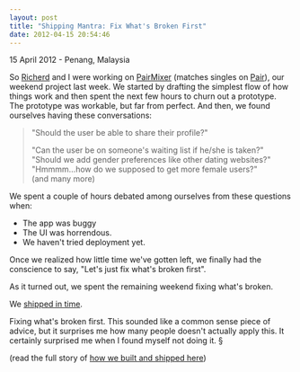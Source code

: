 ```yaml
---
layout: post
title: "Shipping Mantra: Fix What's Broken First"
date: 2012-04-15 20:54:46
---
```

<p class="meta">15 April 2012 - Penang, Malaysia</p>


So [Richerd](http://richerdchan.com) and I were working on [PairMixer](http://pairmixer.com) (matches singles on [Pair](http://trypair.com)), our weekend project last week. We started by drafting the simplest flow of how things work and then spent the next few hours to churn out a prototype. The prototype was workable, but far from perfect. And then, we found ourselves having these conversations:

<blockquote>"Should the user be able to share their profile?"<br />

"Can the user be on someone's waiting list if he/she is taken?"<br />
"Should we add gender preferences like other dating websites?"<br />
"Hmmmm...how do we supposed to get more female users?"<br />
(and many more)</blockquote>

We spent a couple of hours debated among ourselves from these questions when:

- The app was buggy
- The UI was horrendous. 
- We haven't tried deployment yet. 

Once we realized how little time we've gotten left, we finally had the conscience to say, "Let's just fix what's broken first".

As it turned out, we spent the remaining weekend fixing what's broken. 

We [shipped in time](http://news.ycombinator.com/item?id=3822113). 

Fixing what's broken first. This sounded like a common sense piece of advice, but it surprises me how many people doesn't actually apply this. It certainly surprised me when I found myself not doing it. &sect;

(read the full story of [how we built and shipped here](http://pairmixer.com/how))